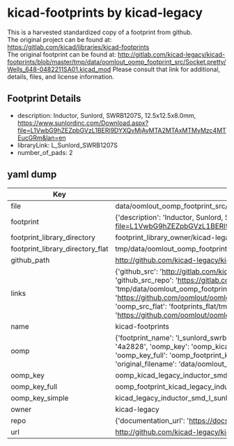 # kicad-footprints by kicad-legacy  
This is a harvested standardized copy of a footprint from github.  
The original project can be found at:  
https://gitlab.com/kicad/libraries/kicad-footprints  
The original footprint can be found at:
http://gitlab.com/kicad-legacy/kicad-footprints/blob/master/tmp/data/oomlout_oomp_footprint_src/Socket.pretty/Wells_648-0482211SA01.kicad_mod
Please consult that link for additional, details, files, and license information.  
## Footprint Details
* description: Inductor, Sunlord, SWRB1207S, 12.5x12.5x8.0mm, https://www.sunlordinc.com/Download.aspx?file=L1VwbG9hZEZpbGVzL1BERl9DYXQvMjAyMTA2MTAxMTMyMzc4MTEucGRm&lan=en  
* libraryLink: L_Sunlord_SWRB1207S  
* number_of_pads: 2  
## yaml dump  
| Key | Value |  
| --- | --- |  
| file | data/oomlout_oomp_footprint_src/kicad-footprints/Inductor_SMD.pretty/L_Sunlord_SWRB1207S.kicad_mod |  
| footprint | {'description': 'Inductor, Sunlord, SWRB1207S, 12.5x12.5x8.0mm, https://www.sunlordinc.com/Download.aspx?file=L1VwbG9hZEZpbGVzL1BERl9DYXQvMjAyMTA2MTAxMTMyMzc4MTEucGRm&lan=en', 'libraryLink': 'L_Sunlord_SWRB1207S', 'number_of_pads': 2} |  
| footprint_library_directory | footprint_library_owner/kicad-legacy_kicad-footprints |  
| footprint_library_directory_flat | tmp/data/oomlout_oomp_footprint_src/footprints_flat/kicad_legacy_inductor_smd_l_sunlord_swrb1207s/working |  
| github_path | http://github.com/kicad-legacy/kicad-footprints/blob/master/tmp/data/oomlout_oomp_footprint_src/Inductor_SMD.pretty/L_Sunlord_SWRB1207S.kicad_mod |  
| links | {'github_src': 'http://gitlab.com/kicad-legacy/kicad-footprints/blob/master/tmp/data/oomlout_oomp_footprint_src/Socket.pretty/Wells_648-0482211SA01.kicad_mod', 'github_src_repo': 'https://gitlab.com/kicad/libraries/kicad-footprints', 'oomp_bot': 'tmp/data/oomlout_oomp_footprint_src/footprints/kicad_legacy_inductor_smd_l_sunlord_swrb1207s/working', 'oomp_bot_github': 'https://github.com/oomlout/oomlout_oomp_footprint_bot/tree/main/tmp/data/oomlout_oomp_footprint_src/footprints/kicad_legacy_inductor_smd_l_sunlord_swrb1207s/working', 'oomp_src_flat': 'footprints_flat/tmp/data/oomlout_oomp_footprint_src/footprints_flat/kicad_legacy_inductor_smd_l_sunlord_swrb1207s/working', 'oomp_src_flat_github': 'https://github.com/oomlout/oomlout_oomp_footprint_src/tree/main/tmp/data/oomlout_oomp_footprint_src/footprints_flat/kicad_legacy_inductor_smd_l_sunlord_swrb1207s/working'} |  
| name | kicad-footprints |  
| oomp | {'footprint_name': 'l_sunlord_swrb1207s', 'library_name': 'inductor_smd', 'md5': '4a28281422515e0f3fc046e055494e00', 'md5_10': '4a28281422', 'md5_5': '4a282', 'md5_6': '4a2828', 'oomp_key': 'oomp_kicad_legacy_inductor_smd_l_sunlord_swrb1207s', 'oomp_key_extra': 'oomp_footprint_kicad_legacy_inductor_smd_l_sunlord_swrb1207s', 'oomp_key_full': 'oomp_footprint_kicad_legacy_inductor_smd_l_sunlord_swrb1207s_4a2828', 'oomp_key_simple': 'kicad_legacy_inductor_smd_l_sunlord_swrb1207s', 'original_filename': 'data/oomlout_oomp_footprint_src/kicad-footprints/Inductor_SMD.pretty/L_Sunlord_SWRB1207S.kicad_mod', 'owner_name': 'kicad_legacy'} |  
| oomp_key | oomp_kicad_legacy_inductor_smd_l_sunlord_swrb1207s |  
| oomp_key_full | oomp_footprint_kicad_legacy_inductor_smd_l_sunlord_swrb1207s |  
| oomp_key_simple | kicad_legacy_inductor_smd_l_sunlord_swrb1207s |  
| owner | kicad-legacy |  
| repo | {'documentation_url': 'https://docs.github.com/rest/repos/repos#get-a-repository', 'message': 'Not Found'} |  
| url | http://github.com/kicad-legacy/kicad-footprints |  

